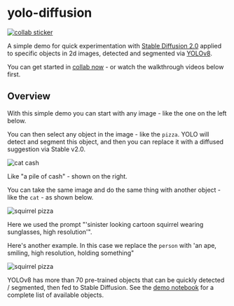 # yolo-diffusion

[![collab sticker](https://colab.research.google.com/assets/colab-badge.svg)](https://colab.research.google.com/github/jermwatt/yolo_diffusion/blob/main/object_diffusion_demo.ipynb)


A simple demo for quick experimentation with [Stable Diffusion 2.0](https://huggingface.co/stabilityai/stable-diffusion-2-inpainting) applied to specific objects in 2d images, detected and segmented via [YOLOv8](https://docs.ultralytics.com/).

You can get started in [collab now](https://colab.research.google.com/github/jermwatt/yolo_diffusion/blob/main/object_diffusion_demo.ipynb) - or watch the walkthrough videos below first.



## Overview

With this simple demo you can start with any image - like the one on the left below.

You can then select any object in the image - like the `pizza`.  YOLO will detect and segment this object, and then you can replace it with a diffused suggestion via Stable v2.0.  

![cat cash](https://github.com/jermwatt/yolo_diffusion/blob/main/test_data/cat_cash.png?raw=true)

Like "a pile of cash" - shown on the right.

You can take the same image and do the same thing with another object - like the `cat` - as shown below.

![squirrel pizza](https://github.com/jermwatt/yolo_diffusion/blob/main/test_data/squirrel_pizza.png?raw=true)

Here we used the prompt "'sinister looking cartoon squirrel wearing sunglasses, high resolution'".

Here's another example.  In this case we replace the `person` with 'an ape, smiling, high resolution, holding something"

![squirrel pizza](https://github.com/jermwatt/yolo_diffusion/blob/main/test_data/example_person_replacement.png?raw=true)

YOLOv8 has more than 70 pre-trained objects that can be quickly detected / segmented, then fed to Stable Diffusion.  See the [demo notebook](https://colab.research.google.com/github/jermwatt/yolo_diffusion/blob/main/object_diffusion_demo.ipynb#scrollTo=8GhUUsG2tdZ1) for a complete list of available objects.